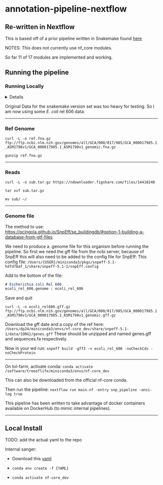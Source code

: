 # annotation-pipeline-nextflow

## Re-written in Nextflow

This is based off of a prior pipeline written in Snakemake found [here](https://github.com/DLBPointon/annotation-pipeline-snakemake)

NOTES:
This does not currently use nf_core modules.

So far 11 of 17 modules are implemented and working.

## Running the pipeline

### Running Locally

<details>

1 - Java
    If running locally make sure your JAVA_HOME env is set correctly. Sanger laptops use OpenJDK so need to use this:

    `export JAVA_HOME=$(/usr/libexec/java_home)`

    In order to use gatk and snpeff.

2 - libgfortran.3.dylib
    This error:
    `dyld: Library not loaded: @rpath/libquadmath.0.dylib`

    In my case this just wasn't installed properly which caused issues with running bcftools.

    To get this running, I had to delete the version here:
    `/Users/{USER}/miniconda3/envs/nf-core_dev/lib/libgfortran.5.dylib`

    Reinstall via brew:
    `brew install gcc`

    Symlink the new to the old:
    `ln /Usr/local/Cellar/gcc/11.2.0_3/lib/gcc/11/libgfortran.5.dylib /Users/{USER}/miniconda3/envs/nf-core_dev/lib/libgfortran.5.dylib`

</details>

Original Data for the snakemake version set was too heavy for testing. So I am now using some *E. coli* rel 606 data:

---

### Ref Genome

`curl -L -o ref.fna.gz ftp://ftp.ncbi.nlm.nih.gov/genomes/all/GCA/000/017/985/GCA_000017985.1_ASM1798v1/GCA_000017985.1_ASM1798v1_genomic.fna.gz`

`gunzip ref.fna.gz`

---

### Reads

`curl -L -o sub.tar.gz https://ndownloader.figshare.com/files/14418248`

`tar xvf sub.tar.gz`

`mv sub/ ~/`

---

### Genome file

The method to use: <https://pcingola.github.io/SnpEff/se_buildingdb/#option-1-building-a-database-from-gtf-files>

We need to produce a .genome file for this organism before running the pipeline.
So first we need the gff file from the ncbi server,  because of SnpEff this will also need to be added to the config file for SnpEff:
This config file:
`/Users/{USER}/miniconda3/pkgs/snpeff-5.1-hdfd78af_1/share/snpeff-5.1-1/snpEff.config`

Add to the bottom of the file:

```markdown
# Escherichia coli Rel 606
ecoli_rel_606.genome : ecoli_rel_606
```

Save and quit

`curl -L -o ecoli_rel606.gff.gz ftp://ftp.ncbi.nlm.nih.gov/genomes/all/GCA/000/017/985/GCA_000017985.1_ASM1798v1/GCA_000017985.1_ASM1798v1_genomic.gff.gz`

Download the gff date and a copy of the ref here:
`/Users/dp24/miniconda3/envs/nf-core_dev/share/snpeff-5.1-1/data/{ORG}/genes.gff`
These should be unzipped and named genes.gff and sequences.fa respectively.

Now in your wd run:
`snpeff build -gff3 -v ecoli_rel_606 -noCheckCds -noCheckProtein`

---

On tol-farm, activate conda:
`conda activate /software/treeoflife/miniconda3/envs/nf-core_dev`

This can also be downloaded from the official nf-core conda.

Then run the pipeline:
`nextflow run main.nf -entry snp_pipeline -ansi-log true`

This pipeline has been written to take advantage of docker containers available on DockerHub (to mimic internal pipelines).

---

## Local Install

TODO: add the actual yaml to the repo

Internal sanger:

- Download this [yaml](https://gitlab.internal.sanger.ac.uk/tol-it/conda-environments/-/tree/main/environments)

- `conda env create -f {YAML}`

- `conda activate nf-core_dev`
